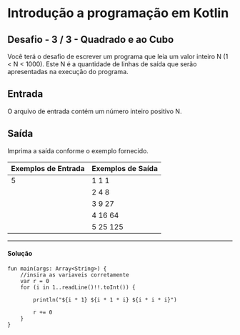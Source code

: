 # **Introdução a programação em Kotlin**

## Desafio - **3** **/** **3** **-** **Quadrado e ao Cubo**

Você terá o desafio de escrever um programa que leia um valor inteiro N (1 < N < 1000). Este N é a quantidade de linhas de saída que serão apresentadas na execução do programa.

## Entrada

O arquivo de entrada contém um número inteiro positivo N.

## Saída

Imprima a saída conforme o exemplo fornecido.

 

| Exemplos de Entrada | Exemplos de Saída |
| ------------------- | ----------------- |
| 5                   | 1 1 1             |
|                     | 2 4 8             |
|                     | 3 9 27            |
|                     | 4 16 64           |
|                     | 5 25 125          |



<hr />

<h4 align="left">Solução</h4>

    fun main(args: Array<String>) {
        //insira as variaveis corretamente
        var r = 0
        for (i in 1..readLine()!!.toInt()) {
    
            println("${i * 1} ${i * 1 * i} ${i * i * i}")
    
            r += 0
        }
    }


